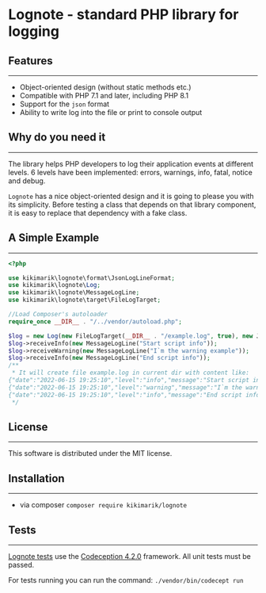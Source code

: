 # Lognote - standard PHP library for logging
## Features
***
- Object-oriented design (without static methods etc.)
- Compatible with PHP 7.1 and later, including PHP 8.1
- Support for the `json` format
- Ability to write log into the file or print to console output

## Why do you need it
***
The library helps PHP developers to log their application events at different levels. 6 levels have been implemented: errors, warnings, info, fatal, notice and debug.

`Lognote` has a nice object-oriented design and it is going to please you with its simplicity. Before testing a class that depends on that library component, it is easy to replace that dependency with a fake class.

## A Simple Example
***

```php
<?php

use kikimarik\lognote\format\JsonLogLineFormat;
use kikimarik\lognote\Log;
use kikimarik\lognote\MessageLogLine;
use kikimarik\lognote\target\FileLogTarget;

//Load Composer's autoloader
require_once __DIR__ . "/../vendor/autoload.php";

$log = new Log(new FileLogTarget(__DIR__ . "/example.log", true), new JsonLogLineFormat());
$log->receiveInfo(new MessageLogLine("Start script info"));
$log->receiveWarning(new MessageLogLine("I`m the warning example"));
$log->receiveInfo(new MessageLogLine("End script info"));
/**
 * It will create file example.log in current dir with content like:
{"date":"2022-06-15 19:25:10","level":"info","message":"Start script info"}
{"date":"2022-06-15 19:25:10","level":"warning","message":"I`m the warning example"}
{"date":"2022-06-15 19:25:10","level":"info","message":"End script info"}
 */
```

## License
***
This software is distributed under the MIT license.

## Installation
***
- via composer `composer require kikimarik/lognote`

## Tests
***
[Lognote tests](https://github.com/kikimarik/lognote/tree/master/tests) use the [Codeception 4.2.0](https://github.com/Codeception/Codeception/tree/4.2.0) framework.
All unit tests must be passed.

For tests running you can run the command:
`./vendor/bin/codecept run`